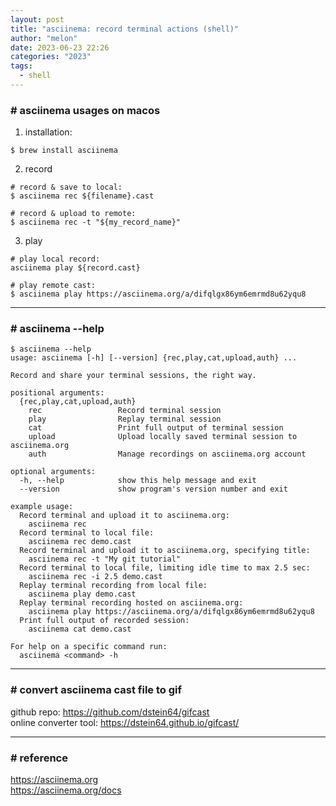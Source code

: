 ```yaml
---
layout: post
title: "asciinema: record terminal actions (shell)"
author: "melon"
date: 2023-06-23 22:26
categories: "2023"
tags:
  - shell
---
```


### # asciinema usages on macos
1) installation:
```shell
$ brew install asciinema
```

2) record
```text
# record & save to local:
$ asciinema rec ${filename}.cast

# record & upload to remote:
$ asciinema rec -t "${my_record_name}"
```

3) play
```text
# play local record:
asciinema play ${record.cast}

# play remote cast:
$ asciinema play https://asciinema.org/a/difqlgx86ym6emrmd8u62yqu8
```

<hr>

### # asciinema --help
```text
$ asciinema --help
usage: asciinema [-h] [--version] {rec,play,cat,upload,auth} ...

Record and share your terminal sessions, the right way.

positional arguments:
  {rec,play,cat,upload,auth}
    rec                 Record terminal session
    play                Replay terminal session
    cat                 Print full output of terminal session
    upload              Upload locally saved terminal session to asciinema.org
    auth                Manage recordings on asciinema.org account

optional arguments:
  -h, --help            show this help message and exit
  --version             show program's version number and exit

example usage:
  Record terminal and upload it to asciinema.org:
    asciinema rec
  Record terminal to local file:
    asciinema rec demo.cast
  Record terminal and upload it to asciinema.org, specifying title:
    asciinema rec -t "My git tutorial"
  Record terminal to local file, limiting idle time to max 2.5 sec:
    asciinema rec -i 2.5 demo.cast
  Replay terminal recording from local file:
    asciinema play demo.cast
  Replay terminal recording hosted on asciinema.org:
    asciinema play https://asciinema.org/a/difqlgx86ym6emrmd8u62yqu8
  Print full output of recorded session:
    asciinema cat demo.cast

For help on a specific command run:
  asciinema <command> -h
```

<hr>

### # convert asciinema cast file to gif
github repo: https://github.com/dstein64/gifcast  
online converter tool: https://dstein64.github.io/gifcast/

<hr>

### # reference
https://asciinema.org  
https://asciinema.org/docs

